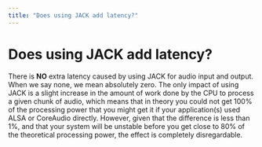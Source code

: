 ```yaml
---
title: "Does using JACK add latency?"
---
```


# Does using JACK add latency?

There is **NO** extra latency caused by using JACK for audio input and output.
When we say none, we mean absolutely zero. The only impact of using JACK is a
slight increase in the amount of work done by the CPU to process a given chunk
of audio, which means that in theory you could not get 100% of the processing
power that you might get it if your application(s) used ALSA or CoreAudio
directly. However, given that the difference is less than 1%, and that your
system will be unstable before you get close to 80% of the theoretical
processing power, the effect is completely disregardable.

